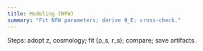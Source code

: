 ```yaml
---
title: Modeling (NFW)
summary: "Fit NFW parameters; derive θ_E; cross-check."
---
```

Steps: adopt z, cosmology; fit (ρ_s, r_s); compare; save artifacts.
